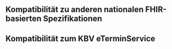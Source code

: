 
## Kompatibilität zu anderen nationalen FHIR-basierten Spezifikationen

## Kompatibilität zum KBV eTerminService